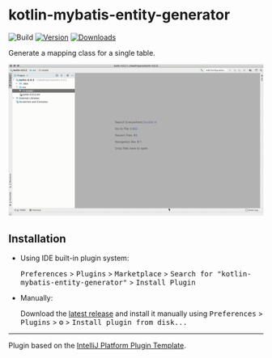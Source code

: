 # kotlin-mybatis-entity-generator

![Build](https://github.com/shuntakeuch1/kotlin-mybatis-entity-generator/workflows/Build/badge.svg)
[![Version](https://img.shields.io/jetbrains/plugin/v/PLUGIN_ID.svg)](https://plugins.jetbrains.com/plugin/14770-kotlin-mybatis-entity-generator)
[![Downloads](https://img.shields.io/jetbrains/plugin/d/PLUGIN_ID.svg)](https://plugins.jetbrains.com/plugin/14770-kotlin-mybatis-entity-generator)

<!-- Plugin description -->
Generate a mapping class for a single table.

<!-- Plugin description end -->

<p><img src="images/demo_v002.gif" width="100%" height="50%"></p>

## Installation

- Using IDE built-in plugin system:

  <kbd>Preferences</kbd> > <kbd>Plugins</kbd> > <kbd>Marketplace</kbd> > <kbd>Search for "kotlin-mybatis-entity-generator"</kbd> >
  <kbd>Install Plugin</kbd>

- Manually:

  Download the [latest release](https://github.com/shuntakeuch1/kotlin-mybatis-entity-generator/releases/latest) and install it manually using
  <kbd>Preferences</kbd> > <kbd>Plugins</kbd> > <kbd>⚙️</kbd> > <kbd>Install plugin from disk...</kbd>

---
Plugin based on the [IntelliJ Platform Plugin Template][template].

[template]: https://github.com/JetBrains/intellij-platform-plugin-template
